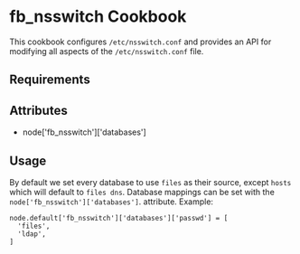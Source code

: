 fb_nsswitch Cookbook
====================
This cookbook configures `/etc/nsswitch.conf` and provides an API for modifying
all aspects of the `/etc/nsswitch.conf` file.

Requirements
------------

Attributes
----------
* node['fb_nsswitch']['databases']

Usage
-----
By default we set every database to use `files` as their source, except `hosts`
which will default to `files dns`. Database mappings can be set with the
`node['fb_nsswitch']['databases']`. attribute. Example:

    node.default['fb_nsswitch']['databases']['passwd'] = [
      'files',
      'ldap',
    ]
